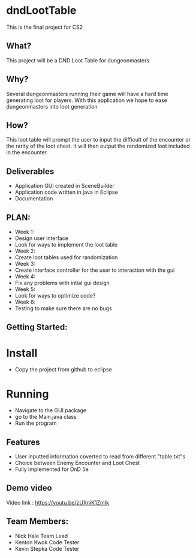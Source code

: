 # dndLootTable
This is the final project for CS2 
## What?
This project will be a DND Loot Table for dungeonmasters
## Why?
Several dungeonmasters running their game will have a hard time generating loot for players. With this application we hope to ease dungeonmasters into loot generation
## How?
This loot table will prompt the user to input the difficult of the encounter or the rarity of the loot chest. It will then output the randomized loot included in the encounter. 
## Deliverables
  - Application GUI created in SceneBuilder
  - Application code written in java in Eclipse
  - Documentation
## PLAN:
- Week 1: 
- Design user interface
- Look for ways to implement the loot table
- Week 2: 
- Create loot tables used for randomization
- Week 3:
- Create interface controller for the user to interaction with the gui
- Week 4:
- Fix any problems with intial gui design
- Week 5: 
- Look for ways to optimize code?
- Week 6: 
- Testing to make sure there are no bugs
## Getting Started:
# Install
- Copy the project from github to eclipse
# Running 
- Navigate to the GUI package
- go to the Main.java class
- Run the program
## Features
- User inputted information coverted to read from different "table.txt"s
- Choice between Enemy Encounter and Loot Chest
- Fully implemented for DnD 5e
## Demo video
Video link : https://youtu.be/zUXniK1ZmIk
## Team Members:
- Nick   Hale Team Lead
- Kenton Kwok Code Tester
- Kevin Stepka Code Tester
